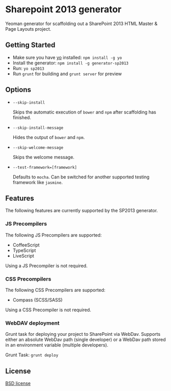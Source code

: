 # Sharepoint 2013 generator

Yeoman generator for scaffolding out a SharePoint 2013 HTML Master & Page
Layouts project.


## Getting Started

- Make sure you have [yo](https://github.com/yeoman/yo) installed: `npm install -g yo`
- Install the generator: `npm install -g generator-sp2013`
- Run: `yo sp2013`
- Run `grunt` for building and `grunt server` for preview


## Options

* `--skip-install`

  Skips the automatic execution of `bower` and `npm` after
  scaffolding has finished.

* `--skip-install-message`

  Hides the output of `bower` and `npm`.

* `--skip-welcome-message`

  Skips the welcome message.

* `--test-framework=[framework]`

  Defaults to `mocha`. Can be switched for
  another supported testing framework like `jasmine`.

## Features

The following features are currently supported by the SP2013 generator.

### JS Precompilers

The following JS Precompilers are supported:

  * CoffeeScript
  * TypeScript
  * LiveScript

Using a JS Precompiler is not required.

### CSS Precompilers

The following CSS Precompilers are supported:

  * Compass (SCSS/SASS)

Using a CSS Precompiler is not required.

### WebDAV deployment

Grunt task for deploying your project to SharePoint via WebDav. Supports either
an absolute WebDav path (single developer) or a WebDav path stored in an
environment variable (multiple developers).

Grunt Task: `grunt deploy`


## License

[BSD license](http://opensource.org/licenses/bsd-license.php)
